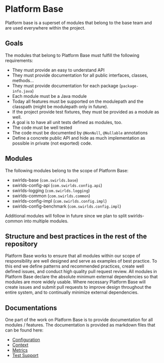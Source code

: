 # Platform Base

Platform base is a superset of modules that belong to the base team and are used everywhere within the project.

## Goals

The modules that belong to Platform Base must fulfill the following requirements:

- They must provide an easy to understand API
- They must provide documentation for all public interfaces, classes, methods...
- They must provide documentation for each package (`package-info.java`)
- Each module must be a Java module
- Today all features must be supported on the modulepath and the classpath (might be modulepath only in future).
- If the project provide test fixtures, they must be provided as a module as well.
- A goal is to have all unit tests defined as modules, too.
- The code must be well tested
- The code must be documented by `@NonNull`, `@Nullable` annotations
- Define a concrete public API and hide as much implementation as possible in private (not exported) code.

## Modules

The following modules belong to the scope of Platform Base:

- swirlds-base (`com.swirlds.base`)
- swirlds-config-api (`com.swirlds.config.api`)
- swirlds-logging (`com.swirlds.logging`)
- swirlds-common (`com.swirlds.common`)
- swirlds-config-impl (`com.swirlds.config.impl`)
- swirlds-config-benchmark (`com.swirlds.config.impl`)

Additional modules will follow in future since we plan to split swirlds-common into multiple modules.

## Structure and best practices in the rest of the repository

Platform Base works to ensure that all modules within our scope of responsibility are well designed and serve as examples of best practice.  To this end we define patterns and recommended practices, create well defined issues, and conduct high quality pull request review.
All modules in Platform Base declare the absolute minimum external dependencies so that modules are more widely usable.
Where necessary Platform Base will create issues and submit pull requests to improve design throughout the entire system, and to continually minimize external dependencies.

## Documentations

One part of the work on Platform Base is to provide documentation for all modules / features.
The documentation is provided as markdown files that can be found here:

- [Configuration](./base/configuration/configuration.md)
- [Context](./base/context/context.md)
- [Metrics](./base/metrics/metrics.md)
- [Test Support](./base/test-support/test-support.md)